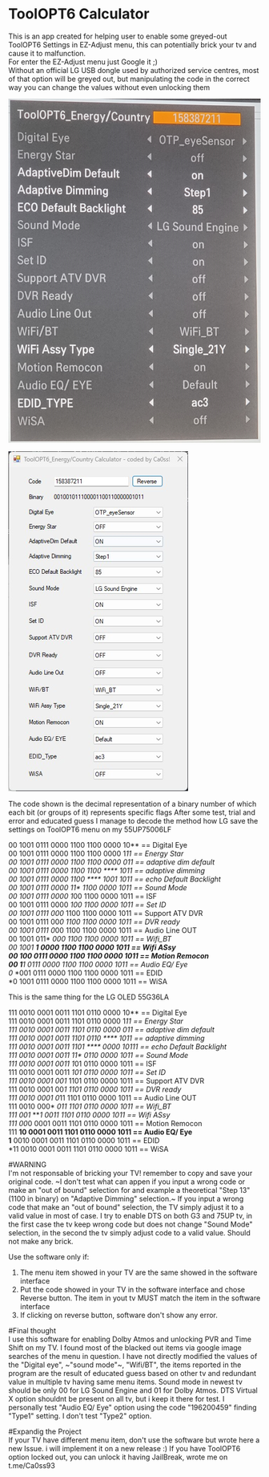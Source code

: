 # ToolOPT6 Calculator


This is an app created for helping user to enable some greyed-out ToolOPT6 Settings in EZ-Adjust menu, this can potentially brick your tv and cause it to malfunction.  
For enter the EZ-Adjust menu just Google it ;)  
Without an official LG USB dongle used by authorized service centres, most of that option will be greyed out, but manipulating the code in the correct way you can change the values without even unlocking them

![alt text](https://github.com/ca0ss/ToolOPT6-Calculator/blob/master/ToolOPT6%20Menu.jpg)

![alt text](https://github.com/ca0ss/ToolOPT6-Calculator/blob/master/ToolOPT6%20Calculator.jpg)

The code shown is the decimal representation of a binary number of which each bit (or groups of it) represents specific flags
After some test, trial and error and educated guess I manage to decode the method how LG save the settings on ToolOPT6 menu on my 55UP75006LF

00 1001 0111 0000 1100 1100 0000 10** == Digital Eye  
00 1001 0111 0000 1100 1100 0000 1*11 == Energy Star  
00 1001 0111 0000 1100 1100 0000 *011 == adaptive dim default  
00 1001 0111 0000 1100 1100 **** 1011 == adaptive dimming  
00 1001 0111 0000 1100 **** 1001 1011 == echo Default Backlight  
00 1001 0111 0000 11** 1100 0000 1011 == Sound Mode  
00 1001 0111 0000 1*00 1100 0000 1011 == ISF  
00 1001 0111 0000 *100 1100 0000 1011 == Set ID  
00 1001 0111 000* 1100 1100 0000 1011 == Support ATV DVR  
00 1001 0111 00*0 1100 1100 0000 1011 == DVR ready  
00 1001 0111 0*00 1100 1100 0000 1011 == Audio Line OUT  
00 1001 011* *000 1100 1100 0000 1011 == Wifi_BT  
00 1001 ***1 0000 1100 1100 0000 1011 == Wifi ASsy  
00 100* 0111 0000 1100 1100 0000 1011 == Motion Remocon  
00 1**1 0111 0000 1100 1100 0000 1011 == Audio EQ/ Eye  
0* *001 0111 0000 1100 1100 0000 1011 == EDID  
*0 1001 0111 0000 1100 1100 0000 1011 == WiSA  

This is the same thing for the LG OLED 55G36LA

111 0010 0001 0011 1101 0110 0000 10** == Digital Eye  
111 0010 0001 0011 1101 0110 0000 1*11 == Energy Star  
111 0010 0001 0011 1101 0110 0000 *011 == adaptive dim default  
111 0010 0001 0011 1101 0110 **** 1011 == adaptive dimming  
111 0010 0001 0011 1101 **** 0000 10111 == echo Default Backlight  
111 0010 0001 0011 11** 0110 0000 1011 == Sound Mode  
111 0010 0001 0011 1*01 0110 0000 1011 == ISF  
111 0010 0001 0011 *101 0110 0000 1011 == Set ID  
111 0010 0001 001* 1101 0110 0000 1011 == Support ATV DVR  
111 0010 0001 00*1 1101 0110 0000 1011 == DVR ready  
111 0010 0001 0*11 1101 0110 0000 1011 == Audio Line OUT  
111 0010 000* *011 1101 0110 0000 1011 == Wifi_BT  
111 001* ***1 0011 1101 0110 0000 1011 == Wifi ASsy  
111 00*0 0001 0011 1101 0110 0000 1011 == Motion Remocon  
111 **10 0001 0011 1101 0110 0000 1011 == Audio EQ/ Eye  
1** 0010 0001 0011 1101 0110 0000 1011 == EDID  
*11 0010 0001 0011 1101 0110 0000 1011 == WiSA  


#WARNING  
I'm not responsable of bricking your TV! remember to copy and save your original code.
~I don't test what can appen if you input a wrong code or make an "out of bound" selection for and example a theoretical "Step 13" (1100 in binary)  on "Adaptive Dimming" selection.~
If you input a wrong code that make an "out of bound" selection, the TV simply adjust it to a valid value in most of case. I try to enable DTS on both G3 and 75UP tv, in the first case the tv keep wrong code but does not change "Sound Mode" selection, in the second the tv simply adjust code to a valid value. Should not make any brick.

Use the software only if:  
1. The menu item showed in your TV are the same showed in the software interface
2. Put the code showed in your TV in the software interface and chose Reverse button. The item in yout tv MUST match the item in the software interface
3. If clicking on reverse button, software don't show any error.

#Final thought  
I use this software for enabling Dolby Atmos and unlocking PVR and Time Shift on my TV.
I found most of the blacked out items via google image searches of the menu in question. I have not directly modified the values of the "Digital eye", ~"sound mode"~, "Wifi/BT", the items reported in the program are the result of educated guess based on other tv and redundant value in multiple tv having same menu items.
Sound mode in newest tv should be only 00 for LG Sound Engine and 01 for Dolby Atmos. DTS Virtual X option shouldnt be present on all tv, but i keep it there for test.
I personally test "Audio EQ/ Eye" option using the code "196200459" finding "Type1" setting. I don't test "Type2" option.

#Expandig the Project  
If your TV have different menu item, don't use the software but wrote here a new Issue. i will implement it on a new release :)
If you have ToolOPT6 option locked out, you can unlock it having JailBreak, wrote me on t.me/Ca0ss93
